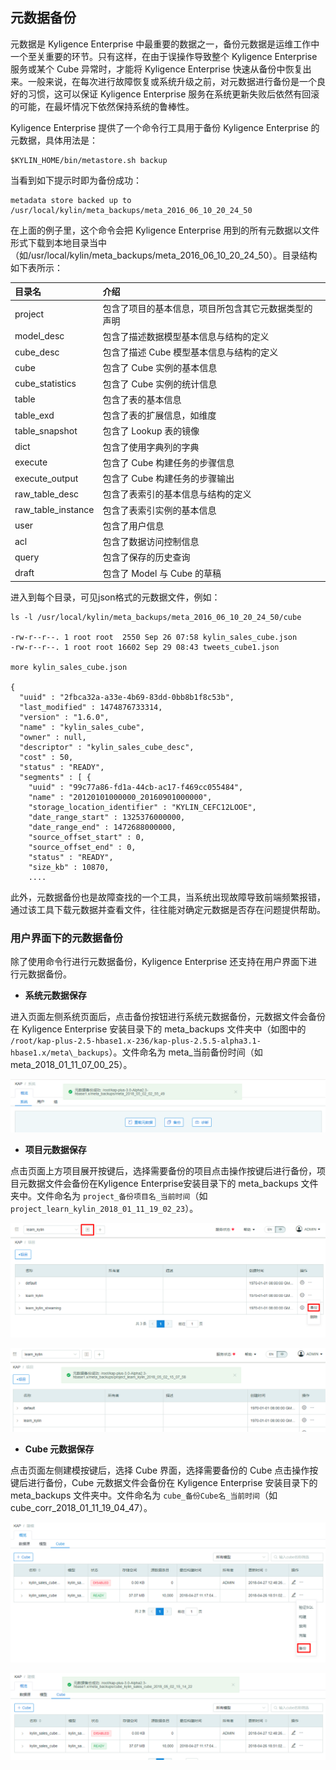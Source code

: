 ## 元数据备份

元数据是 Kyligence Enterprise 中最重要的数据之一，备份元数据是运维工作中一个至关重要的环节。只有这样，在由于误操作导致整个 Kyligence Enterprise 服务或某个 Cube 异常时，才能将 Kyligence Enterprise 快速从备份中恢复出来。一般来说，在每次进行故障恢复或系统升级之前，对元数据进行备份是一个良好的习惯，这可以保证 Kyligence Enterprise 服务在系统更新失败后依然有回滚的可能，在最坏情况下依然保持系统的鲁棒性。

Kyligence Enterprise 提供了一个命令行工具用于备份 Kyligence Enterprise 的元数据，具体用法是：

```shell
$KYLIN_HOME/bin/metastore.sh backup
```
当看到如下提示时即为备份成功：

```shell
metadata store backed up to /usr/local/kylin/meta_backups/meta_2016_06_10_20_24_50
```
在上面的例子里，这个命令会把 Kyligence Enterprise 用到的所有元数据以文件形式下载到本地目录当中（如/usr/local/kylin/meta_backups/meta_2016_06_10_20_24_50）。目录结构如下表所示：

| 目录名             | 介绍                                                 |
| :----------------- | :--------------------------------------------------- |
| project            | 包含了项目的基本信息，项目所包含其它元数据类型的声明 |
| model_desc         | 包含了描述数据模型基本信息与结构的定义               |
| cube_desc          | 包含了描述 Cube 模型基本信息与结构的定义             |
| cube               | 包含了 Cube 实例的基本信息                           |
| cube_statistics    | 包含了 Cube 实例的统计信息                           |
| table              | 包含了表的基本信息                                   |
| table_exd          | 包含了表的扩展信息，如维度                           |
| table_snapshot     | 包含了 Lookup 表的镜像                               |
| dict               | 包含了使用字典列的字典                               |
| execute            | 包含了 Cube 构建任务的步骤信息                       |
| execute_output     | 包含了 Cube 构建任务的步骤输出                       |
| raw_table_desc     | 包含了表索引的基本信息与结构的定义                   |
| raw_table_instance | 包含了表索引实例的基本信息                           |
| user               | 包含了用户信息                                       |
| acl                | 包含了数据访问控制信息                               |
| query              | 包含了保存的历史查询                                 |
| draft              | 包含了 Model 与 Cube 的草稿                          |
进入到每个目录，可见json格式的元数据文件，例如：
```shell
ls -l /usr/local/kylin/meta_backups/meta_2016_06_10_20_24_50/cube

-rw-r--r--. 1 root root  2550 Sep 26 07:58 kylin_sales_cube.json
-rw-r--r--. 1 root root 16602 Sep 29 08:43 tweets_cube1.json

more kylin_sales_cube.json

{
  "uuid" : "2fbca32a-a33e-4b69-83dd-0bb8b1f8c53b",
  "last_modified" : 1474876733314,
  "version" : "1.6.0",
  "name" : "kylin_sales_cube",
  "owner" : null,
  "descriptor" : "kylin_sales_cube_desc",
  "cost" : 50,
  "status" : "READY",
  "segments" : [ {
    "uuid" : "99c77a86-fd1a-44cb-ac17-f469cc055484",
    "name" : "20120101000000_20160901000000",
    "storage_location_identifier" : "KYLIN_CEFC12LOOE",
    "date_range_start" : 1325376000000,
    "date_range_end" : 1472688000000,
    "source_offset_start" : 0,
    "source_offset_end" : 0,
    "status" : "READY",
    "size_kb" : 10870,
    ....
```

此外，元数据备份也是故障查找的一个工具，当系统出现故障导致前端频繁报错，通过该工具下载元数据并查看文件，往往能对确定元数据是否存在问题提供帮助。

### 用户界面下的元数据备份 ###

除了使用命令行进行元数据备份，Kyligence Enterprise 还支持在用户界面下进行元数据备份。

* **系统元数据保存**

进入页面左侧系统页面后，点击备份按钮进行系统元数据备份，元数据文件会备份在 Kyligence Enterprise 安装目录下的 meta\_backups 文件夹中（如图中的 `/root/kap-plus-2.5-hbase1.x-236/kap-plus-2.5.5-alpha3.1-hbase1.x/meta\_backups`）。文件命名为 meta\_当前备份时间（如 meta_2018_01_11_07_00_25）。

![系统元数据备份](images/instance_backup_1_cn.png)

* **项目元数据保存**

点击页面上方项目展开按键后，选择需要备份的项目点击操作按键后进行备份，项目元数据文件会备份在Kyligence Enterprise安装目录下的 meta\_backups 文件夹中。文件命名为 `project_备份项目名_当前时间`（如 `project_learn_kylin_2018_01_11_19_02_23`）。

![项目页面](images/project_page_1_cn.png)

![项目元数据备份](images/project_backup_1_cn.png)

* **Cube 元数据保存**

点击页面左侧建模按键后，选择 Cube 界面，选择需要备份的 Cube 点击操作按键后进行备份，Cube 元数据文件会备份在 Kyligence Enterprise 安装目录下的 meta\_backups 文件夹中。文件命名为 `cube_备份Cube名_当前时间`（如cube_corr_2018_01_11_19_04_47）。

![建模页面](images/studio_page_1_cn.png)

![Cube元数据备份](images/Cube_backup_1_cn.png)